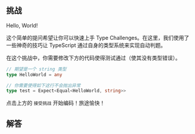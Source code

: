 ## 挑战



Hello, World!

这个简单的提问希望让你可以快速上手 Type Challenges。在这里，我们使用了一些神奇的技巧让 TypeScript 通过自身的类型系统来实现自动判题。

在这个挑战中，你需要修改下方的代码使得测试通过（使其没有类型错误）。

```ts
// 期望是一个 string 类型
type HelloWorld = any
```

```ts
// 你需要使得如下这行不会抛出异常
type test = Expect<Equal<HelloWorld, string>>
```

点击上方的 `接受挑战` 开始编码！旅途愉快！

## 解答

